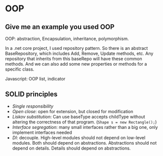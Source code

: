 # OOP

## Give me an example you used OOP

OOP: abstraction, Encapsulation, inheritance, polymorphism.

In a .net core project, I used repository pattern. So there is an abstract BaseRepository, which includes Add, Remove, Update methods, etc. Any repository that inherits from this baseRepo will have these common methods. And we can also add some new properties or methods for a specific class.

Javascript: OOP list, indicator

## SOLID principles

* *Single responsibility*
* *Open close*: open for extension, but closed for modification
* *Liskov substitution*: Can use baseType accepts childType without altering the correctness of that program. (`Shape s = new Rectangle();`)
* *Interface segregation*: many small interfaces rather than a big one, only implement interfaces needed
* *DI*: decouple. High-level modules should not depend on low-level modules. Both should depend on abstractions. Abstractions should not depend on details. Details should depend on abstractions.